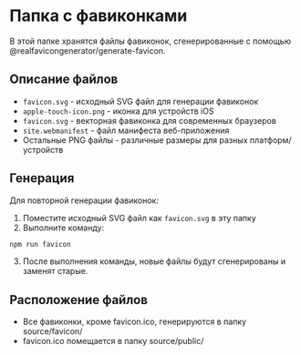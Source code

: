 # Папка с фавиконками

В этой папке хранятся файлы фавиконок, сгенерированные с помощью @realfavicongenerator/generate-favicon.

## Описание файлов
- `favicon.svg` - исходный SVG файл для генерации фавиконок
- `apple-touch-icon.png` - иконка для устройств iOS
- `favicon.svg` - векторная фавиконка для современных браузеров
- `site.webmanifest` - файл манифеста веб-приложения
- Остальные PNG файлы - различные размеры для разных платформ/устройств

## Генерация
Для повторной генерации фавиконок:
1. Поместите исходный SVG файл как `favicon.svg` в эту папку
2. Выполните команду:
```bash
npm run favicon
```
3. После выполнения команды, новые файлы будут сгенерированы и заменят старые.

## Расположение файлов
- Все фавиконки, кроме favicon.ico, генерируются в папку source/favicon/
- favicon.ico помещается в папку source/public/